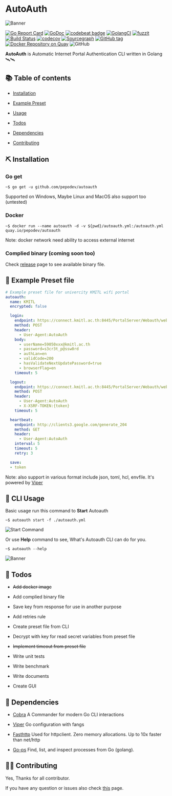 # AutoAuth

![Banner](https://raw.githubusercontent.com/PePoDev/pepodev.github.io/master/doc-assets/autoauth/banner.png)

[![Go Report Card](https://goreportcard.com/badge/github.com/pepodev/autoauth)](https://goreportcard.com/report/github.com/pepodev/autoauth) [![GoDoc](https://godoc.org/github.com/PePoDev/autoauth?status.svg)](http://godoc.org/github.com/PePoDev/autoauth) [![codebeat badge](https://codebeat.co/badges/b7d3c2af-ac18-457e-9ff0-4976f11061d3)](https://codebeat.co/projects/github-com-pepodev-autoauth-master) [![GolangCI](https://golangci.com/badges/github.com/PePoDev/autoauth.svg)](https://golangci.com) [![fuzzit](https://app.fuzzit.dev/badge?org_id=pepodev-gh)](https://app.fuzzit.dev/orgs/pepodev-gh/dashboard) [![Build Status](https://travis-ci.com/PePoDev/autoauth.svg?branch=master)](https://travis-ci.com/PePoDev/autoauth) [![codecov](https://codecov.io/gh/PePoDev/autoauth/branch/master/graph/badge.svg)](https://codecov.io/gh/PePoDev/autoauth) [![Sourcegraph](https://sourcegraph.com/github.com/PePoDev/autoauth/-/badge.svg)](https://sourcegraph.com/github.com/PePoDev/autoauth?badge) [![GitHub tag](https://img.shields.io/github/tag/PePoDev/autoauth.svg)]() [![Docker Repository on Quay](https://quay.io/repository/pepodev/autoauth/status "Docker Repository on Quay")](https://quay.io/repository/pepodev/autoauth) ![GitHub](https://img.shields.io/github/license/pepodev/autoauth)

**AutoAuth** is Automatic Internet Portal Authentication CLI written in Golang 🛰🛰

## 📚 Table of contents

- [Installation](#-installation)

- [Example Preset](#-example-preset-file)

- [Usage](#-cli-usage)

- [Todos](#-todos)

- [Dependencies](#-dependencies)

- [Contributing](#️️-contributing)

## ⛏ Installation

### Go get

```console
~$ go get -u github.com/pepodev/autoauth
```

Supported on Windows, Maybe Linux and MacOS also support too (untested)

### Docker

```console
~$ docker run --name autoauth -d -v ${pwd}/autoauth.yml:/autoauth.yml quay.io/pepodev/autoauth
```

Note: docker network need ability to access external internet

### Complied binary (coming soon too)

Check [release](https://github.com/PePoDev/autoauth/releases) page to see available binary file.

## 📃 Example Preset file

```yml
# Example preset file for univercity KMITL wifi portal 
autoauth:
  name: KMITL
  encrypted: false

  login:
    endpoint: https://connect.kmitl.ac.th:8445/PortalServer/Webauth/webAuthAction!login.action
    method: POST
    header:
      - User-Agent:AutoAuth
    body:
      - userName=59050xxx@kmitl.ac.th
      - password=s3cr3t_p@ssw0rd
      - authLan=en
      - validCode=200
      - hasValidateNextUpdatePassword=true
      - browserFlag=en
    timeout: 5

  logout:
    endpoint: https://connect.kmitl.ac.th:8445/PortalServer/Webauth/webAuthAction!logout.action
    method: POST
    header:
      - User-Agent:AutoAuth
      - X-XSRF-TOKEN:{token}
    timeout: 5

  heartbeat:
    endpoint: http://clients3.google.com/generate_204
    method: GET
    header:
      - User-Agent:AutoAuth
    interval: 5
    timeout: 5
    retry: 3

  save:
  - token
```

Note: also support in various format include json, toml, hcl, envfile. It's powered by [Viper](https://github.com/spf13/viper)

## 📕 CLI Usage

Basic usage run this command to **Start** Autoauth

```console
~$ autoauth start -f ./autoauth.yml
```

![Start Command](https://raw.githubusercontent.com/PePoDev/pepodev.github.io/master/doc-assets/autoauth/screenshots/screenshot-2.png)

Or use **Help** command to see, What's Autoauth CLI can do for you.

```console
~$ autoauth --help
```

![Banner](https://raw.githubusercontent.com/PePoDev/pepodev.github.io/master/doc-assets/autoauth/screenshots/screenshot-1.png)

## 📝 Todos

- ~~Add docker image~~

- Add complied binary file

- Save key from response for use in another purpose

- Add retries rule

- Create preset file from CLI

- Decrypt with key for read secret variables from preset file

- ~~Implement timeout from preset file~~

- Write unit tests

- Write benchmark

- Write documents

- Create GUI

## 🛒 Dependencies

- [Cobra](https://github.com/spf13/cobra) A Commander for modern Go CLI interactions

- [Viper](https://github.com/spf13/viper) Go configuration with fangs

- [Fasthttp](https://github.com/valyala/fasthttp) Used for httpclient. Zero memory allocations. Up to 10x faster than net/http

- [Go-ps](https://github.com/mitchellh/go-ps) Find, list, and inspect processes from Go (golang).

## 🕵️‍♀️ Contributing

Yes, Thanks for all contributor.

If you have any question or issues also check [this](https://github.com/PePoDev/autoauth/issues/new) page.
